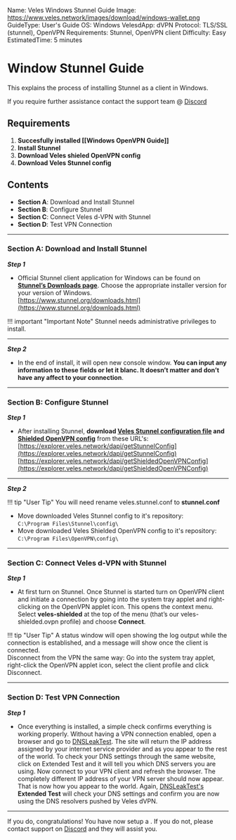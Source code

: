 Name:               Veles Windows Stunnel Guide
Image:              https://www.veles.network/images/download/windows-wallet.png
GuideType:          User's Guide
OS:                 Windows
VelesdApp:          dVPN
Protocol:           TLS/SSL (stunnel), OpenVPN
Requirements:       Stunnel, OpenVPN client
Difficulty:         Easy
EstimatedTime:      5 minutes
# Window Stunnel Guide
This explains the process of installing Stunnel as a client in Windows.

If you require further assistance contact the support team @ [Discord](https://discord.gg/P528fGg)

## Requirements
1) **Succesfully installed [[Windows OpenVPN Guide]]**  
2) **Install Stunnel**  
3) **Download Veles shieled OpenVPN config**  
4) **Download Veles Stunnel config**  

## Contents
* **Section A**: Download and Install Stunnel
* **Section B**: Configure Stunnel
* **Section C**: Connect Veles d-VPN with Stunnel
* **Section D**: Test VPN Connection
***

### Section A: Download and Install Stunnel

***Step 1***  

* Official Stunnel client application for Windows can be found on **[Stunnel’s Downloads page](https://www.stunnel.org/downloads.html)**. Choose the appropriate installer version for your version of Windows.  
[https://www.stunnel.org/downloads.html](https://www.stunnel.org/downloads.html)

!!! important "Important Note"
	Stunnel needs administrative privileges to install.

***

***Step 2***  

* In the end of install, it will open new console window. **You can input any information to these fields or let it blanc. It doesn’t matter and don’t have any affect to your connection**.

***

### Section B: Configure Stunnel

***Step 1***  

* After installing Stunnel, **download [Veles Stunnel configuration file](https://explorer.veles.network/dapi/getStunnelConfig) and [Shielded OpenVPN config](https://explorer.veles.network/dapi/getShieldedOpenVPNConfig)** from these URL's:  
[https://explorer.veles.network/dapi/getStunnelConfig](https://explorer.veles.network/dapi/getStunnelConfig)  
[https://explorer.veles.network/dapi/getShieldedOpenVPNConfig](https://explorer.veles.network/dapi/getShieldedOpenVPNConfig)  

***
  
***Step 2***  

!!! tip "User Tip"
	You will need rename veles.stunnel.conf to **stunnel.conf**

* Move downloaded Veles Stunnel config to it's repository:    
`C:\Program Files\Stunnel\config\`  
* Move downloaded Veles Shielded OpenVPN config to it's repository:    
`C:\Program Files\OpenVPN\config\`    

***

### Section C: Connect Veles d-VPN with Stunnel

***Step 1***  

* At first turn on Stunnel. Once Stunnel is started turn on OpenVPN client and initiate a connection by going into the system tray applet and right-clicking on the OpenVPN applet icon. This opens the context menu. Select **veles-shielded** at the top of the menu (that’s our veles-shielded.ovpn profile) and choose **Connect**.

!!! tip "User Tip"
	A status window will open showing the log output while the connection is established, and a message will show once the client is connected.  
	Disconnect from the VPN the same way: Go into the system tray applet, right-click the OpenVPN applet icon, select the client profile and click Disconnect.

***

### Section D: Test VPN Connection

***Step 1***  

* Once everything is installed, a simple check confirms everything is working properly. Without having a VPN connection enabled, open a browser and go to [DNSLeakTest](https://www.dnsleaktest.com/).
The site will return the IP address assigned by your internet service provider and as you appear to the rest of the world. To check your DNS settings through the same website, click on Extended Test and it will tell you which DNS servers you are using.
Now connect to your VPN client and refresh the browser. The completely different IP address of your VPN server should now appear. That is now how you appear to the world. Again, [DNSLeakTest's](https://www.dnsleaktest.com/) **Extended Test** will check your DNS settings and confirm you are now using the DNS resolvers pushed by Veles dVPN.

***

If you do, congratulations! You have now setup a . If you do not, please contact support on [Discord](https://discord.gg/P528fGg) and they will assist you.  
